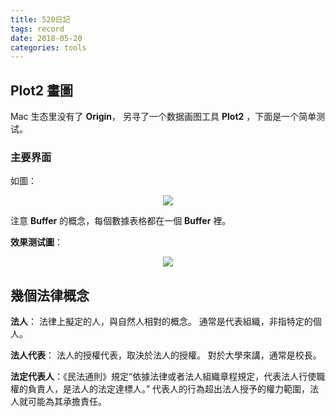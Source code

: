 ```yaml
---
title: 520日記
tags: record
date: 2018-05-20
categories: tools
---
```




## Plot2 畫圖

Mac 生态里没有了 **Origin**， 另寻了一个数据画图工具 **Plot2** ，下面是一个简单测试。

### 主要界面

如圖：

<center>

![](https://ws1.sinaimg.cn/large/006tKfTcgy1fris708zmxj31kw0zfq5k.jpg)

</center>

注意 **Buffer** 的概念，每個數據表格都在一個 **Buffer** 裡。



**效果测试圖**：

<center>

![](https://ws4.sinaimg.cn/large/006tKfTcgy1frisb673f5j31kw11pjvv.jpg)

</center>

## 幾個法律概念

**法人**： 法律上擬定的人，與自然人相對的概念。 通常是代表組織，非指特定的個人。

**法人代表**： 法人的授權代表，取決於法人的授權。 對於大學來講，通常是校長。

**法定代表人**：《民法通則》規定“依據法律或者法人組織章程規定，代表法人行使職權的負責人，是法人的法定達標人。” 代表人的行為超出法人授予的權力範圍，法人就可能為其承擔責任。